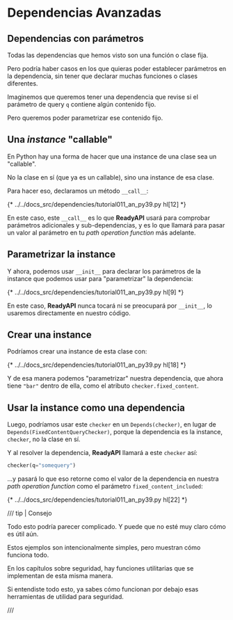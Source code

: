 # Dependencias Avanzadas

## Dependencias con parámetros

Todas las dependencias que hemos visto son una función o clase fija.

Pero podría haber casos en los que quieras poder establecer parámetros en la dependencia, sin tener que declarar muchas funciones o clases diferentes.

Imaginemos que queremos tener una dependencia que revise si el parámetro de query `q` contiene algún contenido fijo.

Pero queremos poder parametrizar ese contenido fijo.

## Una *instance* "callable"

En Python hay una forma de hacer que una instance de una clase sea un "callable".

No la clase en sí (que ya es un callable), sino una instance de esa clase.

Para hacer eso, declaramos un método `__call__`:

{* ../../docs_src/dependencies/tutorial011_an_py39.py hl[12] *}

En este caso, este `__call__` es lo que **ReadyAPI** usará para comprobar parámetros adicionales y sub-dependencias, y es lo que llamará para pasar un valor al parámetro en tu *path operation function* más adelante.

## Parametrizar la instance

Y ahora, podemos usar `__init__` para declarar los parámetros de la instance que podemos usar para "parametrizar" la dependencia:

{* ../../docs_src/dependencies/tutorial011_an_py39.py hl[9] *}

En este caso, **ReadyAPI** nunca tocará ni se preocupará por `__init__`, lo usaremos directamente en nuestro código.

## Crear una instance

Podríamos crear una instance de esta clase con:

{* ../../docs_src/dependencies/tutorial011_an_py39.py hl[18] *}

Y de esa manera podemos "parametrizar" nuestra dependencia, que ahora tiene `"bar"` dentro de ella, como el atributo `checker.fixed_content`.

## Usar la instance como una dependencia

Luego, podríamos usar este `checker` en un `Depends(checker)`, en lugar de `Depends(FixedContentQueryChecker)`, porque la dependencia es la instance, `checker`, no la clase en sí.

Y al resolver la dependencia, **ReadyAPI** llamará a este `checker` así:

```Python
checker(q="somequery")
```

...y pasará lo que eso retorne como el valor de la dependencia en nuestra *path operation function* como el parámetro `fixed_content_included`:

{* ../../docs_src/dependencies/tutorial011_an_py39.py hl[22] *}

/// tip | Consejo

Todo esto podría parecer complicado. Y puede que no esté muy claro cómo es útil aún.

Estos ejemplos son intencionalmente simples, pero muestran cómo funciona todo.

En los capítulos sobre seguridad, hay funciones utilitarias que se implementan de esta misma manera.

Si entendiste todo esto, ya sabes cómo funcionan por debajo esas herramientas de utilidad para seguridad.

///
